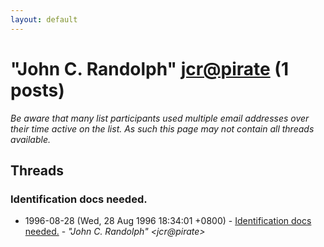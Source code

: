 ```yaml
---
layout: default
---
```


# "John C. Randolph" <jcr@pirate> (1 posts)

_Be aware that many list participants used multiple email addresses over their time active on the list. As such this page may not contain all threads available._

## Threads

### Identification docs needed.
+ 1996-08-28 (Wed, 28 Aug 1996 18:34:01 +0800) - [Identification docs needed.](/archive/1996/08/c52a7c21c07eb5ed81bd87754a466b723a528a0a4d2ff0ced19457e1c7a6d094) - _"John C. Randolph" \<jcr@pirate\>_

